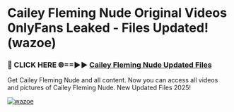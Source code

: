 # Cailey Fleming Nude Original Videos 0nlyFans Leaked - Files Updated! (wazoe)

<h3>🔴 CLICK HERE 🌐==►► <a href="https://tinyurl.com/4mcuefdz" rel="nofollow">Cailey Fleming Nude Updated Files</a></h3>

Get Cailey Fleming Nude and all content. Now you can access all videos and pictures of Cailey Fleming Nude. New Updated Files 2025!

[![wazoe](https://i.imgur.com/StAQSOY.gif)](https://tinyurl.com/4mcuefdz)
